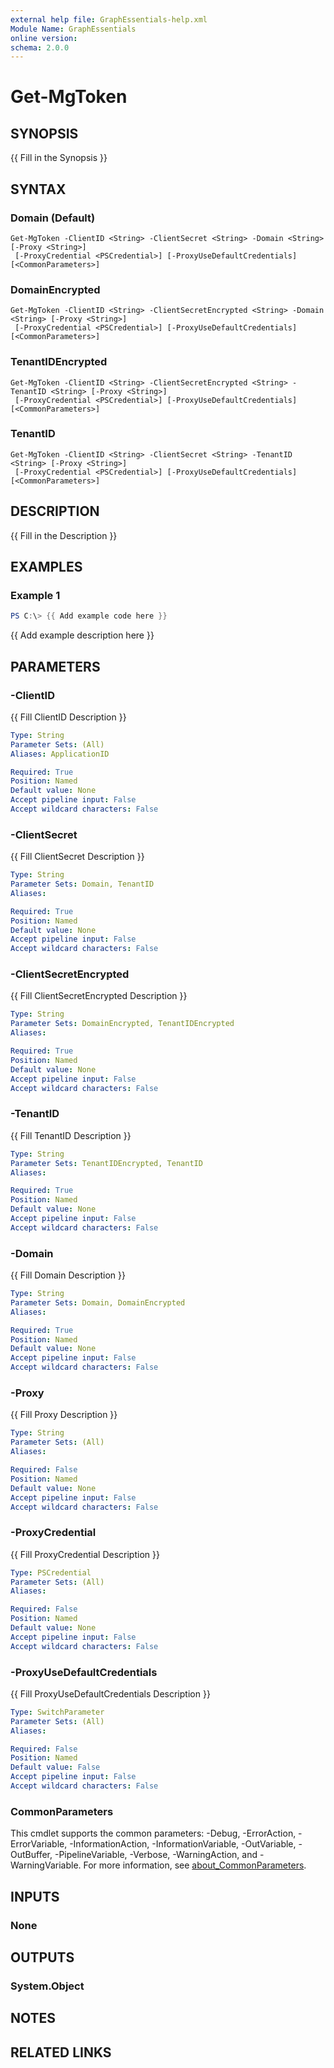 ```yaml
---
external help file: GraphEssentials-help.xml
Module Name: GraphEssentials
online version:
schema: 2.0.0
---
```


# Get-MgToken

## SYNOPSIS
{{ Fill in the Synopsis }}

## SYNTAX

### Domain (Default)
```
Get-MgToken -ClientID <String> -ClientSecret <String> -Domain <String> [-Proxy <String>]
 [-ProxyCredential <PSCredential>] [-ProxyUseDefaultCredentials] [<CommonParameters>]
```

### DomainEncrypted
```
Get-MgToken -ClientID <String> -ClientSecretEncrypted <String> -Domain <String> [-Proxy <String>]
 [-ProxyCredential <PSCredential>] [-ProxyUseDefaultCredentials] [<CommonParameters>]
```

### TenantIDEncrypted
```
Get-MgToken -ClientID <String> -ClientSecretEncrypted <String> -TenantID <String> [-Proxy <String>]
 [-ProxyCredential <PSCredential>] [-ProxyUseDefaultCredentials] [<CommonParameters>]
```

### TenantID
```
Get-MgToken -ClientID <String> -ClientSecret <String> -TenantID <String> [-Proxy <String>]
 [-ProxyCredential <PSCredential>] [-ProxyUseDefaultCredentials] [<CommonParameters>]
```

## DESCRIPTION
{{ Fill in the Description }}

## EXAMPLES

### Example 1
```powershell
PS C:\> {{ Add example code here }}
```

{{ Add example description here }}

## PARAMETERS

### -ClientID
{{ Fill ClientID Description }}

```yaml
Type: String
Parameter Sets: (All)
Aliases: ApplicationID

Required: True
Position: Named
Default value: None
Accept pipeline input: False
Accept wildcard characters: False
```

### -ClientSecret
{{ Fill ClientSecret Description }}

```yaml
Type: String
Parameter Sets: Domain, TenantID
Aliases:

Required: True
Position: Named
Default value: None
Accept pipeline input: False
Accept wildcard characters: False
```

### -ClientSecretEncrypted
{{ Fill ClientSecretEncrypted Description }}

```yaml
Type: String
Parameter Sets: DomainEncrypted, TenantIDEncrypted
Aliases:

Required: True
Position: Named
Default value: None
Accept pipeline input: False
Accept wildcard characters: False
```

### -TenantID
{{ Fill TenantID Description }}

```yaml
Type: String
Parameter Sets: TenantIDEncrypted, TenantID
Aliases:

Required: True
Position: Named
Default value: None
Accept pipeline input: False
Accept wildcard characters: False
```

### -Domain
{{ Fill Domain Description }}

```yaml
Type: String
Parameter Sets: Domain, DomainEncrypted
Aliases:

Required: True
Position: Named
Default value: None
Accept pipeline input: False
Accept wildcard characters: False
```

### -Proxy
{{ Fill Proxy Description }}

```yaml
Type: String
Parameter Sets: (All)
Aliases:

Required: False
Position: Named
Default value: None
Accept pipeline input: False
Accept wildcard characters: False
```

### -ProxyCredential
{{ Fill ProxyCredential Description }}

```yaml
Type: PSCredential
Parameter Sets: (All)
Aliases:

Required: False
Position: Named
Default value: None
Accept pipeline input: False
Accept wildcard characters: False
```

### -ProxyUseDefaultCredentials
{{ Fill ProxyUseDefaultCredentials Description }}

```yaml
Type: SwitchParameter
Parameter Sets: (All)
Aliases:

Required: False
Position: Named
Default value: False
Accept pipeline input: False
Accept wildcard characters: False
```

### CommonParameters
This cmdlet supports the common parameters: -Debug, -ErrorAction, -ErrorVariable, -InformationAction, -InformationVariable, -OutVariable, -OutBuffer, -PipelineVariable, -Verbose, -WarningAction, and -WarningVariable. For more information, see [about_CommonParameters](http://go.microsoft.com/fwlink/?LinkID=113216).

## INPUTS

### None

## OUTPUTS

### System.Object
## NOTES

## RELATED LINKS
